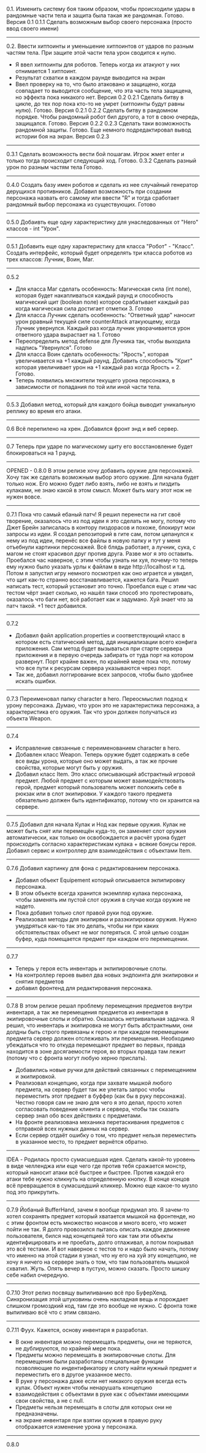 0.1. Изменить систему боя таким образом, чтобы происходили удары в рандомные части тела и защита была такая же рандомная.
Готово. Версия 0.1
0.1.1 Сделать возможным выбор своего персонажа (просто ввод своего имени)

**********************************
0.2. Ввести хитпоинты и уменьшение хитпоинтов от ударов по разным частям тела. При защите этой части тела урон сводится к нулю.
- Я ввел хитпоинты для роботов. Теперь когда их атакуют у них отнимается 1 хитпоинт.
- Результат схватки в каждом раунде выводится на экран
- Ввел проверку на то, что было атаковано и защищено, когда совпадает то выводится сообщение, что эта часть тела
защищена, но эффекта пока никакого нет.
Версия 0.2
0.2.1 Сделать битву в цикле, до тех пор пока кто-то не умрет (хитпоинты будут равны нулю).
Готово. Версия 0.2.1
0.2.2 Сделать битву в рандомном порядке. Чтобы рандомный робот бил другого, а тот в свою очередь, защищался.
Готово. Версия 0.2.2
0.2.3 Сделать таки возможность рандомной защиты.
Готово. Еще немного подредактировал вывод истории боя на экран.
Версия 0.2.3

************************************
0.3.1 Сделать возможность вести бой пошагам. Игрок жмет enter и только тогда происходит следующий ход.
Готово.
0.3.2 Сделать разный урон по разным частям тела
Готово.

*******************************************
0.4.0 Создать базу имен роботов и сделать из нее случайный генератор дерущихся противников.
Добавил возможность при создании персонажа назвать его самому или ввести "R" и тогда сработает рандомный выбор персонажа из существующих.
Готово

************************************************
0.5.0
Добаивть еще одну характеристику для унаследованных от "Hero" классов  - int "Урон".
************************************************
0.5.1
Добавить еще одну характеристику для класса "Робот" - "Класс". Создать интерфейс, который будет определять три класса
роботов из трех классов: Лучник, Воин, Маг.
************************************************
0.5.2
- Для класса Маг сделать особенность: Магическая сила (int поле), которая будет накапливаться каждый раунд и способность
магический щит (boolean поле) которое срабатывает каждый раз когда магическая сила достигает отметки 3.
Готово
- Для класса Лучник сделать особенность: "Ответный удар" наносит урон рравный текущей силе counterАttack атакующему, когда Лучник увернулся.
Каждый раз когда лучник уворачивается урон ответного удара вырастает на 1.
Готово
- Переопределить метод defense для Лучника так, чтобы выходила надпись "Увернулся".
Готово
- Для класса Воин сделать особенность: "Ярость", которая увеличивается на +1 каждый раунд. Добавить способность
"Крит" которая увеличивает урон на +1 каждый раз когда Ярость = 2.
Готово.
- Теперь появились множители текущего урона персонажа, в зависимости от попадания по той или иной части тела.
************************************************
0.5.3
Добавил метод, который для каждого бойца выводит уникальную реплику во время его атаки.

************************************************
0.6 Всё перепилено на хрен. Добавился фронт энд и веб сервер.

************************************************
0.7 Теперь при ударе по магическому щиту его восстановление будет блокироваться на 1 раунд.

************************************************
OPENED - 0.8.0
В этом релизе хочу добавить оружие для персонажей. Хочу так же сделать возможным выбор этого оружие.
Для начала будет только нож. Его можно будет либо взять, либо не взять и пиздить кулаками, не знаю какой в этом смысл.
Может быть магу этот нож не нужен вовсе.

************************************************
0.7.1 Пока что самый ебаный патч! Я решил перенести на гит своё творение, оказалось что из под идеи я это
сделать не могу, потому что Джет Брейн записалась в контору пиздорасов и похоже, блокирут мои запросы из идеи.
Я создал репозиторий в гите сам, потом цепанулся к нему из под идеи, перенёс все файлы в новую папку и тут
у меня отъебнули картинки персонажей. Всё блядь работает, а лучник, сука, с магом не стоят красивол друг против друга.
Разве мог я это оставить. Проебался час наверное, с этим чтобы узнать ни хуя, почему-то теперь ему нужно было указать
урлы к файлам в виде http://localhost и т.д.
Потом я запустил игру немного посмотрел как оно играется и увидел, что щит как-то странно восстанавливается, кажется бага.
Решил написать тест, который установит это точно. Проебался еще с этим час тестом чёрт знает сколько, но нашёл таки способ это
протестировать, оказалось что баги нет, всё работает как и задумано.
Хуй знает что за патч такой. +1 тест добавился.

************************************************
0.7.2
- Добавил файл application.properties и соответствующий класс в котором есть статический метод, ддя инициализации всего конфига приложения.
Сам метод будет вызываться при старте сервера приложения и в первую очередь забирать от туда порт на котором развернут.
Порт крайне важен, по крайней мере пока что, потому что все пути к ресурсам сервера указываются через порт.
- Так же, добавил логгирование всех запросов, чтобы было удобнее искать ошибки.

************************************************
0.7.3
Переименовал папку character в hero.
Переосмыслил подход к урону персонажа. Думаю, что урон это не характеристика персонажа, а характеристика его оружия.
Так что урон должен получаться из объекта Weapon.

************************************************
0.7.4
- Исправление связанные с переименованием character в hero.
- Добавлен класс Weapon. Теперь оружие будет содержать в себе все виды урона,
которые оно может выдать, а так же прочие свойства, которые могут быть у оружия.
- Добавил класс Item. Это класс описывающий абстрактный игровой предмет. Любой предмет
с которым может взаимодействовать герой, предмет который пользователь может положить
себе в рюкзак или в слот экипировки.
У каждого такого предмета обязательно должен быть идентификатор, потому что он хранится на сервере.

************************************************
0.7.5
Добавил для начала Кулак и Нод как первые оружия. Кулак не может быть снят или перемещён куда-то,
он заменяет слот оружия автоматически, как только он освобождается и расчёт урона будет происходить
согласно характеристикам кулака + всякие бонусы героя.
Добавил сервис и контроллер для взаимодействия с объектами Item.

************************************************
0.7.6
Добавил картинку для фона с редактированием персонажа.
- Добавил объект Equipement который описывается экпипировку персонажа.
- В этом объекте всегда хранится экземпляр кулака персонажа, чтобы заменять им пустой слот оружия в случае
когда оружие не надето.
- Пока добавил только слот правой руки под оружие.
- Реализовал методы для экипирвки и разэкипировки оружия. Нужно умудряться как-то так это делать, чтобы
ни при каких обстоятельствах объект не мог потеряться. С этой целью создан буфер, куда помещается предмет
при каждом его перемещении.

************************************************
0.7.7
- Теперь у героя есть инвентарь и экпипировочные слоты.
- На контроллер героев вывел два новых эндпоинта для экипировки и снятия предметов
- добавил фронтенд для редактирования персонажа.

************************************************
0.7.8
В этом релизе решал проблему перемещения предметов внутри инвентаря, а так же перемещения
предметов из инвентаря в экипировочные слоты и обратно. Оказалась нетривиальная задачка.
Я решил, что инвентарь и экипировка не могут быть абстрактными, они долдны быть строго
привязаны к герою и при каждом перемещении предмета сервер должен отслеживать эти перемещения.
Необходимо убеждаться что то откуда перемещают предмет во первых, правда находится в зоне
досягаемости героя, во вторых правда там лежит (потому что с фронта могут любую херню прислать).
- Добавились новые ручки для действий связанных с перемещением и экипировкой.
- Реализовал концепцию, когда при захвате мышкой любого предмета, на сервер будет так же улетать запрос
чтобы переместить этот предмет в буффер (как бы в руку персонажа). Честно говоря сам не знаю для чего я
это делал, просто хотел согласовать поведение клиента и сервера, чтобы так сказать сервер знал обо всех
действиях с предметами.
- На фронте реализована механика перетаскивания предметов с отправкой всех нужных данных на сервер.
- Если сервер отдаёт ошибку о том, что предмет нельзя переместить в указанное место, то предмет вернётся обратно.

************************************************
IDEA - Родилась просто сумасшедшая идея. Сделать какой-то уровень в виде челленджа или еще чего
где против тебя сражается монстр, который наносит атаки всё быстрее и быстрее.
Против каждой его атаки тебе нужно кликнуть на определенную кнопку.
В конце концов всё превращается в сумасшедший кликкер. Можно еще какое-то музло под это прикрутить.

************************************************
0.7.9
Йобаный BufferHand, зачем я вообще придумал это. Я зачем-то хотел сохранять предмет который хватается
мышкой на фронтенде, но с этим фронтом есть множество нюансов и много всего, что может пойти не так.
Я долго провозился пытаясь описать каждое движение пользователя, бился над концепцией того
как там эти объекты идентифицировать и не проебать, долго отлаживал, а потом покрывал это всё тестами.
И вот наверное с тестов то и надо было начать, потому что именно на этой стадии я узнал, что ну его на хуй
эту концепцию, не хочу я ничего на сервере знать о том, что там пользователь мышкой схватил.
Жуть. Опять вечер в пустую, можно сказать. Просто шишку себе набил очередную.

************************************************
0.7.10
Этот релиз посвящу выпиливанию всё про БуферХенд.
Синхронизация этой штуковины очень накладная вещь и порождает слишком громоздкий код, там
где это вообще не нужно.
С фронта тоже выпиливаю всё что с этим связано.

************************************************
0.7.11
Фуух. Кажется, основу инвентаря я разработал. 
- В окне инвентаря можно перемещать предметы, они не теряются, не дублируются, по крайней мере пока.
- Предметы можно перемещать в экипировочные слоты. Для перемещения были разработаны специальные функции
позволяющие по индентификатору и слоту найти нужный предмет и переместить его в другое указанное место.
- В руке у персонажа даже если нет никакого оружия всегда есть кулак. Объект нужен чтобы ненарушать концепцию
- взаимодействия с объектами в руке как с объектами имеющими свои свойства, а не с null.
- Предметы нельзя перемещать в слоты для которых они не предназначены.
- на экране инвентаря при взятии оружия в правую руку отображается изменение урона у персонажа.
************************************************
0.8.0
